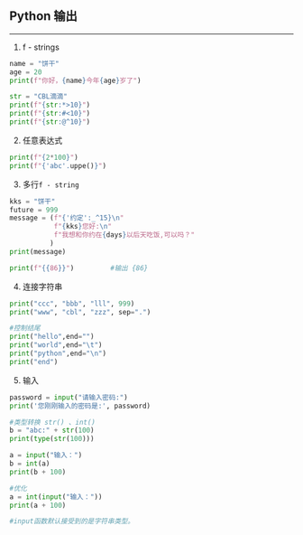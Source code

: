 ## Python 输出

---

1. f - strings

```Python
name = "饼干"
age = 20
print(f"你好，{name}今年{age}岁了")

str = "CBL滴滴"
print(f"{str:*>10}")
print(f"{str:#<10}")
print(f"{str:@^10}")
```

2. 任意表达式

```Python
print(f"{2*100}")
print(f"{'abc'.uppe()}")
```

3. 多行`f - string` 

```Python
kks = "饼干" 
future = 999
message = (f"{'约定':_^15}\n"
           f"{kks}您好:\n"
           f"我想和你约在{days}以后天吃饭,可以吗？"
          )
print(message)

print(f"{{86}}")         #输出 {86}
```

4. 连接字符串

```Python
print("ccc", "bbb", "lll", 999)
print("www", "cbl", "zzz", sep=".")

#控制结尾
print("hello",end="")   
print("world",end="\t")
print("python",end="\n")   
print("end")   
```

5. 输入

```Python
password = input("请输入密码:")
print('您刚刚输入的密码是:', password)

#类型转换 str() 、int()
b = "abc:" + str(100)
print(type(str(100)))

a = input("输入：")
b = int(a)
print(b + 100)

#优化
a = int(input("输入："))
print(a + 100)

#input函数默认接受到的是字符串类型。

```

```Python
```

